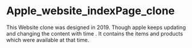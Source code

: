 # Apple_website_indexPage_clone
This Website clone was designed in 2019.
Though apple keeps updating and changing the content with time . It contains the items and products which were available at that time.

